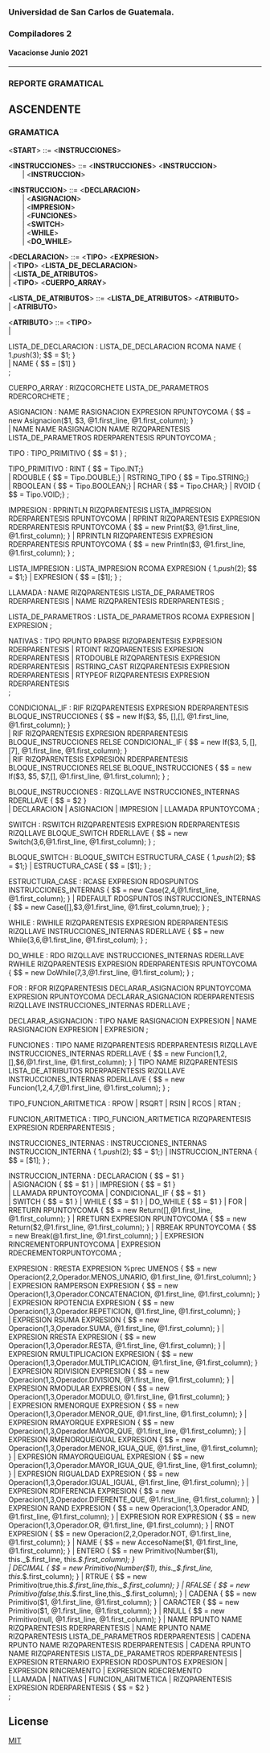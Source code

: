 ### Universidad de San Carlos de Guatemala.
### Compiladores 2
#### Vacacionse Junio 2021
___

### REPORTE GRAMATICAL

## ASCENDENTE

### GRAMATICA

<**START**> ::= <**INSTRUCCIONES**> <E O F>

<**INSTRUCCIONES**> ::= <**INSTRUCCIONES**> <**INSTRUCCION**> \
&nbsp;&nbsp;&nbsp;&nbsp;&nbsp;&nbsp;                    |   <**INSTRUCCION**> 

<**INSTRUCCION**> ::= <**DECLARACION**> \
&nbsp;&nbsp;&nbsp;&nbsp;&nbsp;&nbsp;                     |   <**ASIGNACION**> \
&nbsp;&nbsp;&nbsp;&nbsp;&nbsp;&nbsp;                     |   <**IMPRESION**> \
&nbsp;&nbsp;&nbsp;&nbsp;&nbsp;&nbsp;                     |   <**FUNCIONES**> \
&nbsp;&nbsp;&nbsp;&nbsp;&nbsp;&nbsp;                     |   <**SWITCH**> \
&nbsp;&nbsp;&nbsp;&nbsp;&nbsp;&nbsp;                     |   <**WHILE**> \
&nbsp;&nbsp;&nbsp;&nbsp;&nbsp;&nbsp;                     |   <**DO_WHILE**> 

<**DECLARACION**> ::= <**TIPO**> <NAME> <RASIGNACION> <**EXPRESION**> <RPUNTOYCOMA> \
                    | <**TIPO**> <**LISTA_DE_DECLARACION**> <RPUNTOYCOMA> \
                    | <RSTRUCT> <NAME> <RIZQLLAVE> <**LISTA_DE_ATRIBUTOS**> <RDERLLAVE> <RPUNTOYCOMA> \
                    | <**TIPO**> <RIZQCORCHETE> <RDERCORCHETE> <NAME> <RASIGNACION> <**CUERPO_ARRAY**> <RPUNTOYCOMA> 

<**LISTA_DE_ATRIBUTOS**> ::= <**LISTA_DE_ATRIBUTOS**> <RCOMA> <**ATRIBUTO**> \
                    | <**ATRIBUTO**>

<**ATRIBUTO**> ::= <**TIPO**> <NAME> \
                    | <NAME> <NAME>

LISTA_DE_DECLARACION  : LISTA_DE_DECLARACION RCOMA NAME      { $1.push($3); $$ = $1; }   
                      | NAME                                 { $$ = [$1] }   
;

CUERPO_ARRAY  : RIZQCORCHETE LISTA_DE_PARAMETROS RDERCORCHETE 
;

ASIGNACION : NAME RASIGNACION EXPRESION RPUNTOYCOMA                                                         { $$ = new Asignacion($1, $3, @1.first_line, @1.first_column); }                  
           | NAME NAME RASIGNACION NAME RIZQPARENTESIS LISTA_DE_PARAMETROS RDERPARENTESIS RPUNTOYCOMA
;

TIPO  : TIPO_PRIMITIVO  { $$ = $1 }
;

TIPO_PRIMITIVO :    RINT            { $$ =  Tipo.INT;}         
               |    RDOUBLE         { $$ =  Tipo.DOUBLE;} 
               |    RSTRING_TIPO    { $$ =  Tipo.STRING;}    
               |    RBOOLEAN        { $$ =  Tipo.BOOLEAN;} 
               |    RCHAR           { $$ =  Tipo.CHAR;} 
               |    RVOID           { $$ =  Tipo.VOID;} 
;

IMPRESION       : RPRINTLN RIZQPARENTESIS LISTA_IMPRESION RDERPARENTESIS RPUNTOYCOMA
                | RPRINT RIZQPARENTESIS EXPRESION RDERPARENTESIS RPUNTOYCOMA            { $$ = new Print($3, @1.first_line, @1.first_column); }
                | RPRINTLN RIZQPARENTESIS EXPRESION RDERPARENTESIS RPUNTOYCOMA            { $$ = new Println($3, @1.first_line, @1.first_column); }
;

LISTA_IMPRESION : LISTA_IMPRESION RCOMA EXPRESION                  { $1.push($2); $$ = $1;}
                | EXPRESION                                        { $$ = [$1]; }
;

LLAMADA         : NAME RIZQPARENTESIS LISTA_DE_PARAMETROS RDERPARENTESIS
                | NAME RIZQPARENTESIS RDERPARENTESIS 
;

LISTA_DE_PARAMETROS : LISTA_DE_PARAMETROS RCOMA EXPRESION
                    | EXPRESION
; 

NATIVAS          : TIPO RPUNTO RPARSE RIZQPARENTESIS EXPRESION RDERPARENTESIS
                 | RTOINT RIZQPARENTESIS EXPRESION RDERPARENTESIS
                 | RTODOUBLE RIZQPARENTESIS EXPRESION RDERPARENTESIS
                 | RSTRING_CAST RIZQPARENTESIS EXPRESION RDERPARENTESIS
                 | RTYPEOF RIZQPARENTESIS EXPRESION RDERPARENTESIS                 
;

CONDICIONAL_IF  : RIF RIZQPARENTESIS EXPRESION RDERPARENTESIS BLOQUE_INSTRUCCIONES                             { $$ = new If($3, $5, [],[], @1.first_line, @1.first_column); }                                   
                | RIF RIZQPARENTESIS EXPRESION RDERPARENTESIS BLOQUE_INSTRUCCIONES RELSE CONDICIONAL_IF        { $$ = new If($3, $5, [],[$7], @1.first_line, @1.first_column); }         
                | RIF RIZQPARENTESIS EXPRESION RDERPARENTESIS BLOQUE_INSTRUCCIONES RELSE BLOQUE_INSTRUCCIONES  { $$ = new If($3, $5, $7,[], @1.first_line, @1.first_column); }
;

BLOQUE_INSTRUCCIONES    : RIZQLLAVE INSTRUCCIONES_INTERNAS RDERLLAVE                                            { $$ = $2 }                         
                        | DECLARACION
                        | ASIGNACION
                        | IMPRESION
                        | LLAMADA RPUNTOYCOMA
; 

SWITCH  : RSWITCH RIZQPARENTESIS EXPRESION RDERPARENTESIS RIZQLLAVE BLOQUE_SWITCH RDERLLAVE      { $$ = new Switch($3,$6,@1.first_line, @1.first_column); }
;

BLOQUE_SWITCH   : BLOQUE_SWITCH ESTRUCTURA_CASE    { $1.push($2); $$ = $1;}
                | ESTRUCTURA_CASE                  { $$ = [$1]; }
;

ESTRUCTURA_CASE : RCASE EXPRESION RDOSPUNTOS INSTRUCCIONES_INTERNAS         { $$ = new Case($2,$4,@1.first_line, @1.first_column); }
                | RDEFAULT RDOSPUNTOS INSTRUCCIONES_INTERNAS      { $$ = new Case([],$3,@1.first_line, @1.first_column,true); }
;

WHILE  : RWHILE RIZQPARENTESIS EXPRESION RDERPARENTESIS RIZQLLAVE INSTRUCCIONES_INTERNAS RDERLLAVE    { $$ = new While($3,$6,@1.first_line, @1.first_colum); }
;

DO_WHILE  : RDO RIZQLLAVE INSTRUCCIONES_INTERNAS RDERLLAVE RWHILE RIZQPARENTESIS EXPRESION RDERPARENTESIS RPUNTOYCOMA  { $$ = new DoWhile($7,$3,@1.first_line, @1.first_colum); }
;

FOR : RFOR RIZQPARENTESIS DECLARAR_ASIGNACION RPUNTOYCOMA EXPRESION RPUNTOYCOMA  DECLARAR_ASIGNACION RDERPARENTESIS RIZQLLAVE INSTRUCCIONES_INTERNAS RDERLLAVE 
;

DECLARAR_ASIGNACION : TIPO NAME RASIGNACION EXPRESION
                    | NAME RASIGNACION EXPRESION
                    | EXPRESION
;

FUNCIONES : TIPO NAME RIZQPARENTESIS RDERPARENTESIS RIZQLLAVE INSTRUCCIONES_INTERNAS RDERLLAVE                         { $$ = new Funcion($1,$2,[],$6,@1.first_line, @1.first_column); }
                | TIPO NAME RIZQPARENTESIS LISTA_DE_ATRIBUTOS RDERPARENTESIS RIZQLLAVE INSTRUCCIONES_INTERNAS RDERLLAVE  { $$ = new Funcion($1,$2,$4,$7,@1.first_line, @1.first_column); }
;

TIPO_FUNCION_ARITMETICA : RPOW
                      | RSQRT
                      | RSIN
                      | RCOS
                      | RTAN
;

FUNCION_ARITMETICA  : TIPO_FUNCION_ARITMETICA RIZQPARENTESIS EXPRESION RDERPARENTESIS
;

INSTRUCCIONES_INTERNAS : INSTRUCCIONES_INTERNAS INSTRUCCION_INTERNA        { $1.push($2); $$ = $1;} 
                     | INSTRUCCION_INTERNA                                 { $$ = [$1]; }
;

INSTRUCCION_INTERNA     : DECLARACION                       { $$ = $1 }     
                        | ASIGNACION                        { $$ = $1 }
                        | IMPRESION                         { $$ = $1 }           
                        | LLAMADA RPUNTOYCOMA
                        | CONDICIONAL_IF                    { $$ = $1 }                  
                        | SWITCH                            { $$ = $1 }
                        | WHILE                             { $$ = $1 }
                        | DO_WHILE                          { $$ = $1 }
                        | FOR
                        | RRETURN RPUNTOYCOMA               { $$ = new Return([],@1.first_line, @1.first_column); }
                        | RRETURN EXPRESION RPUNTOYCOMA     { $$ = new Return($2,@1.first_line, @1.first_column); }
                        | RBREAK RPUNTOYCOMA                { $$ = new Break(@1.first_line, @1.first_column); }
                        | EXPRESION RINCREMENTORPUNTOYCOMA
                        | EXPRESION RDECREMENTORPUNTOYCOMA
;

EXPRESION : RRESTA EXPRESION %prec UMENOS	                  { $$ = new Operacion($2,$2,Operador.MENOS_UNARIO, @1.first_line, @1.first_column); }    
          | EXPRESION RAMPERSON EXPRESION		                { $$ = new Operacion($1,$3,Operador.CONCATENACION, @1.first_line, @1.first_column); }
          | EXPRESION RPOTENCIA EXPRESION	                  { $$ = new Operacion($1,$3,Operador.REPETICION, @1.first_line, @1.first_column); }	
          | EXPRESION RSUMA EXPRESION                       { $$ = new Operacion($1,$3,Operador.SUMA, @1.first_line, @1.first_column); }
          | EXPRESION RRESTA EXPRESION		                  { $$ = new Operacion($1,$3,Operador.RESTA, @1.first_line, @1.first_column); }	
          | EXPRESION RMULTIPLICACION EXPRESION		          { $$ = new Operacion($1,$3,Operador.MULTIPLICACION, @1.first_line, @1.first_column); }
          | EXPRESION RDIVISION EXPRESION	                  { $$ = new Operacion($1,$3,Operador.DIVISION, @1.first_line, @1.first_column); } 
          | EXPRESION RMODULAR EXPRESION	                  { $$ = new Operacion($1,$3,Operador.MODULO, @1.first_line, @1.first_column); }   
          | EXPRESION RMENORQUE EXPRESION		                        { $$ = new Operacion($1,$3,Operador.MENOR_QUE, @1.first_line, @1.first_column); }
          | EXPRESION RMAYORQUE EXPRESION		                        { $$ = new Operacion($1,$3,Operador.MAYOR_QUE, @1.first_line, @1.first_column); }
          | EXPRESION RMENORQUEIGUAL EXPRESION	                    { $$ = new Operacion($1,$3,Operador.MENOR_IGUA_QUE, @1.first_line, @1.first_column); }
          | EXPRESION RMAYORQUEIGUAL EXPRESION	                    { $$ = new Operacion($1,$3,Operador.MAYOR_IGUA_QUE, @1.first_line, @1.first_column); }
          | EXPRESION RIGUALDAD EXPRESION	                          { $$ = new Operacion($1,$3,Operador.IGUAL_IGUAL, @1.first_line, @1.first_column); }
          | EXPRESION RDIFERENCIA EXPRESION                         { $$ = new Operacion($1,$3,Operador.DIFERENTE_QUE, @1.first_line, @1.first_column); }
          | EXPRESION RAND EXPRESION                        { $$ = new Operacion($1,$3,Operador.AND, @1.first_line, @1.first_column); }
          | EXPRESION ROR EXPRESION                         { $$ = new Operacion($1,$3,Operador.OR, @1.first_line, @1.first_column); }
          | RNOT EXPRESION	   	                                    { $$ = new Operacion($2,$2,Operador.NOT, @1.first_line, @1.first_column); }
          | NAME                                                                          { $$ = new AccesoName($1, @1.first_line, @1.first_column); }
          | ENTERO		                                                                    { $$ = new Primitivo(Number($1), this._$.first_line, this._$.first_column); }		
          | DECIMAL				                                                                { $$ = new Primitivo(Number($1), this._$.first_line, this._$.first_column); }
          | RTRUE				                                                                  { $$ = new Primitivo(true,this._$.first_line,this._$.first_column); }
          | RFALSE	     	                                                                { $$ = new Primitivo(false,this._$.first_line,this._$.first_column); }
          | CADENA	                                                                      { $$ = new Primitivo($1, @1.first_line, @1.first_column); }
          | CARACTER                                                                      { $$ = new Primitivo($1, @1.first_line, @1.first_column); }
          | RNULL                                                                         { $$ = new Primitivo(null, @1.first_line, @1.first_column); }
          | NAME RPUNTO NAME RIZQPARENTESIS RDERPARENTESIS
          | NAME RPUNTO NAME RIZQPARENTESIS LISTA_DE_PARAMETROS RDERPARENTESIS
          | CADENA RPUNTO NAME RIZQPARENTESIS RDERPARENTESIS
          | CADENA RPUNTO NAME RIZQPARENTESIS LISTA_DE_PARAMETROS RDERPARENTESIS
          | EXPRESION RTERNARIO EXPRESION RDOSPUNTOS EXPRESION
          | EXPRESION RINCREMENTO
          | EXPRESION RDECREMENTO       
          | LLAMADA 
          | NATIVAS
          | FUNCION_ARITMETICA
          | RIZQPARENTESIS EXPRESION RDERPARENTESIS	       { $$ = $2 }  	    
          ;
## License
[MIT](https://choosealicense.com/licenses/mit/)